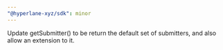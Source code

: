 ```yaml
---
"@hyperlane-xyz/sdk": minor
---
```


Update getSubmitter() to be return the default set of submitters, and also allow an extension to it.
